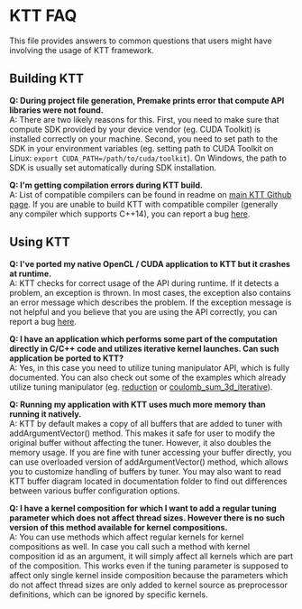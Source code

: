 KTT FAQ
=======

This file provides answers to common questions that users might have involving the usage of KTT framework.

Building KTT
------------

**Q: During project file generation, Premake prints error that compute API libraries were not found.**<br/>
A: There are two likely reasons for this. First, you need to make sure that compute SDK provided by
your device vendor (eg. CUDA Toolkit) is installed correctly on your machine. Second, you need to set
path to the SDK in your environment variables (eg. setting path to CUDA Toolkit on Linux:
`export CUDA_PATH=/path/to/cuda/toolkit`). On Windows, the path to SDK is usually set automatically
during SDK installation.

**Q: I'm getting compilation errors during KTT build.**<br/>
A: List of compatible compilers can be found in readme on [main KTT Github page](https://github.com/Fillo7/KTT).
If you are unable to build KTT with compatible compiler (generally any compiler which supports C++14),
you can report a bug [here](https://github.com/Fillo7/KTT/issues).

Using KTT
---------

**Q: I've ported my native OpenCL / CUDA application to KTT but it crashes at runtime.**<br/>
A: KTT checks for correct usage of the API during runtime. If it detects a problem, an exception
is thrown. In most cases, the exception also contains an error message which describes the problem.
If the exception message is not helpful and you believe that you are using the API correctly, you
can report a bug [here](https://github.com/Fillo7/KTT/issues).

**Q: I have an application which performs some part of the computation directly in C/C++ code and
utilizes iterative kernel launches. Can such application be ported to KTT?**<br/>
A: Yes, in this case you need to utilize tuning manipulator API, which is fully documented. You can
also check out some of the examples which already utilize tuning manipulator (eg.
[reduction](https://github.com/Fillo7/KTT/tree/master/examples/reduction) or
[coulomb_sum_3d_iterative](https://github.com/Fillo7/KTT/tree/master/examples/coulomb_sum_3d_iterative)).

**Q: Running my application with KTT uses much more memory than running it natively.**<br/>
A: KTT by default makes a copy of all buffers that are added to tuner with addArgumentVector() method.
This makes it safe for user to modify the original buffer without affecting the tuner. However, it
also doubles the memory usage. If you are fine with tuner accessing your buffer directly, you can use
overloaded version of addArgumentVector() method, which allows you to customize handling of buffers
by tuner. You may also want to read KTT buffer diagram located in documentation folder to find out
differences between various buffer configuration options.

**Q: I have a kernel composition for which I want to add a regular tuning parameter which does not
affect thread sizes. However there is no such version of this method available for kernel compositions.**<br/>
A: You can use methods which affect regular kernels for kernel compositions as well. In case you call
such a method with kernel composition id as an argument, it will simply affect all kernels which are
part of the composition. This works even if the tuning parameter is supposed to affect only single
kernel inside composition because the parameters which do not affect thread sizes are only added to
kernel source as preprocessor definitions, which can be ignored by specific kernels.
